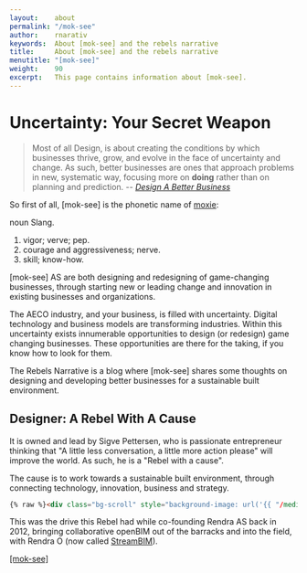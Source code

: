 ```yaml
---
layout:    about
permalink: "/mok-see"
author:    rnarativ
keywords:  About [mok-see] and the rebels narrative
title:     About [mok-see] and the rebels narrative
menutitle: "[mok-see]"
weight:    90
excerpt:   This page contains information about [mok-see].
---
```

<script async defer src="https://buttons.github.io/buttons.js"></script>


# Uncertainty: Your Secret Weapon
>Most of all Design, is about creating the conditions by which businesses thrive, grow, and evolve in the face of uncertainty and change. As such, better businesses are ones that approach problems in new, systematic way, focusing more on **doing** rather than on planning and prediction. <cite>-- [Design A Better Business](https://designabetterbusiness.com) </cite>

So first of all, [mok-see] is the phonetic name of [moxie](https://www.dictionary.com/browse/moxie):  

noun Slang.
1. vigor; verve; pep.
2. courage and aggressiveness; nerve.
3. skill; know-how.

[mok-see] AS are both designing and redesigning of game-changing businesses, through starting new or leading change and innovation in existing businesses and organizations.

The AECO industry, and your business, is filled with uncertainty. Digital technology and business models are transforming industries. Within this uncertainty exists innumerable opportunities to design (or redesign) game changing businesses. These opportunities are there for the taking, if you know how to look for them.

The Rebels Narrative is a blog where [mok-see] shares some thoughts on designing and developing better businesses for a sustainable built environment.

## Designer: A Rebel With A Cause

It is owned and lead by Sigve Pettersen, who is passionate entrepreneur thinking that "A little less conversation, a little more action please" will improve the world. As such, he is a "Rebel with a cause".

The cause is to work towards a sustainable built environment, through connecting technology, innovation, business and strategy.  

```html
{% raw %}<div class="bg-scroll" style="background-image: url('{{ "/media/img/Rendra-O-1024x444.png" | absolute_url }}')"></div>{% endraw %}
```

This was the drive this Rebel had while co-founding Rendra AS back in 2012, bringing collaborative openBIM out of the barracks and into the field, with Rendra O (now called [StreamBIM](https://streambim.com/)).

<p class="github-button-container">
<a class="github-button" href="https://github.com/mok-see" data-size="large" data-show-count="true" aria-label="Star [mok-see] on GitHub">[mok-see]</a>
</p>

